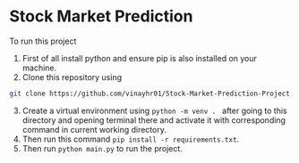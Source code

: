 # Stock Market Prediction

To run this project

1. First of all install python and ensure pip is also installed on your machine.
2. Clone this repository using 
```bash 
git clone https://github.com/vinayhr01/Stock-Market-Prediction-Project
```
3. Create a virtual environment using ```python -m venv . ``` after going to this directory and opening terminal there and activate it with corresponding command in current working directory.
4. Then run this command ```pip install -r requirements.txt```.
5. Then run ```python main.py``` to run the project.
